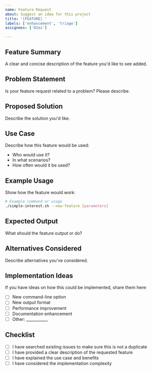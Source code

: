 ```yaml
---
name: Feature Request
about: Suggest an idea for this project
title: '[FEATURE] '
labels: ['enhancement', 'triage']
assignees: ['02ez']

---
```


## Feature Summary
A clear and concise description of the feature you'd like to see added.

## Problem Statement
Is your feature request related to a problem? Please describe.

## Proposed Solution
Describe the solution you'd like.

## Use Case
Describe how this feature would be used:
- Who would use it?
- In what scenarios?
- How often would it be used?

## Example Usage
Show how the feature would work:
```bash
# Example command or usage
./simple-interest.sh --new-feature [parameters]
```

## Expected Output
What should the feature output or do?

## Alternatives Considered
Describe alternatives you've considered.

## Implementation Ideas
If you have ideas on how this could be implemented, share them here:
- [ ] New command-line option
- [ ] New output format
- [ ] Performance improvement
- [ ] Documentation enhancement
- [ ] Other: ___________

## Checklist
- [ ] I have searched existing issues to make sure this is not a duplicate
- [ ] I have provided a clear description of the requested feature
- [ ] I have explained the use case and benefits
- [ ] I have considered the implementation complexity
